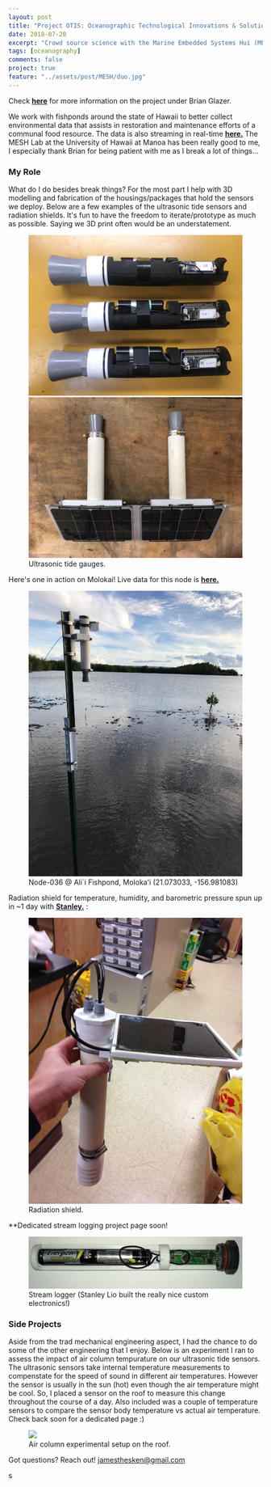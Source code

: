 ```yaml
---
layout: post
title: "Project OTIS: Oceanographic Technological Innovations & Solutions"
date: 2018-07-20
excerpt: "Crowd source science with the Marine Embedded Systems Hui (MESH Lab)"
tags: [oceanography]
comments: false
project: true
feature: "../assets/post/MESH/duo.jpg"
---
```


Check <a href="https://grogdata.soest.hawaii.edu/project_info/"><b> here</b></a> for more information on the project under Brian Glazer.

We work with fishponds around the state of Hawaii to better collect environmental data that assists in restoration and maintenance efforts of a communal food resource. The data is also streaming in real-time <a href="https://grogdata.soest.hawaii.edu/"><b> here.</b></a> The MESH Lab at the University of Hawaii at Manoa has been really good to me, I especially thank Brian for being patient with me as I break a lot of things... 

### My Role
What do I do besides break things? For the most part I help  with 3D modelling and fabrication of the housings/packages that hold the sensors we deploy. Below are a few examples of the ultrasonic tide sensors and radiation shields. It's fun to have the freedom to iterate/prototype as much as possible. Saying we 3D print often would be an understatement.

 
<figure class="half">
    <a href="../assets/post/MESH/ultrasonic.jpg"><img src="../assets/post/MESH/ultrasonic.jpg"></a>
    <a href="../assets/post/MESH/SC-gauges.jpg"><img src="../assets/post/MESH/SC-gauges.jpg"></a>
    <figcaption>Ultrasonic tide gauges.</figcaption>
</figure>

Here's one in action on Molokai! Live data for this node is <a href="https://grogdata.soest.hawaii.edu/molokai/nodepage/node-036/"><b> here.</b></a> 

<figure>
	<a href="../assets/post/MESH/molokai.jpg"><img src="../assets/post/MESH/molokai.jpg"></a>
	<figcaption>Node-036 @ Ali`i Fishpond, Molokaʻi (21.073033, -156.981083)</figcaption>
</figure>


Radiation shield for temperature, humidity, and barometric pressure spun up in ~1 day with <a href="https://stanleylio.com"><b> Stanley.</b></a> : 

<figure>
	<a href="../assets/post/MESH/radiation.jpg"><img src="../assets/post/MESH/radiation.jpg"></a>
	<figcaption>Radiation shield.</figcaption>
</figure>

**Dedicated stream logging project page soon!
<figure>
	<a href="../assets/post/MESH/best.jpg"><img src="../assets/post/MESH/best.jpg"></a>
	<figcaption>Stream logger (Stanley Lio built the really nice custom electronics!)</figcaption>
</figure>


### Side Projects 
Aside from the trad mechanical engineering aspect, I had the chance to do some of the other engineering that I enjoy. Below is an experiment I ran to assess the impact of air column tempurature on our ultrasonic tide sensors. The ultrasonic sensors take internal temperature measurements to compenstate for the speed of sound in different air temperatures. However the sensor is usually in the sun (hot) even though the air temperature might be cool. So, I placed a sensor on the roof to measure this change throughout the course of a day. Also included was a couple of temperature sensors to compare the sensor body temperature vs actual air temperature. Check back soon for a dedicated page :) 

<figure>
	<a href="../assets/post/MESH/setup.jpg"><img src="../assets/post/MESH/setup.jpg"></a>
	<figcaption>Air column experimental setup on the roof.</figcaption>
</figure>



Got questions? Reach out! jamesthesken@gmail.com





s
